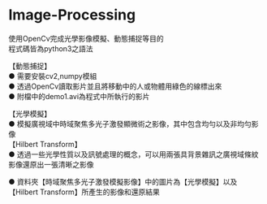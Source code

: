 # Image-Processing
使用OpenCv完成光學影像模擬、動態捕捉等目的 <br/>
程式碼皆為python3之語法

【動態捕捉】<br/>
● 需要安裝cv2,numpy模組 <br/>
● 透過OpenCv讀取影片並且將移動中的人或物體用綠色的線標出來 <br/>
● 附檔中的demo1.avi為程式中所執行的影片 <br/>



【光學模擬】<br/>
● 模擬廣視域中時域聚焦多光子激發顯微術之影像，其中包含均勻以及非均勻影像 <br/>
【Hilbert Transform】 <br/>
● 透過一些光學性質以及訊號處理的概念，可以用兩張具背景雜訊之廣視域條紋影像還原出一張清晰之影像 <br/>


● 資料夾【時域聚焦多光子激發模擬影像】中的圖片為【光學模擬】以及【Hilbert Transform】所產生的影像和還原結果 <br/>
